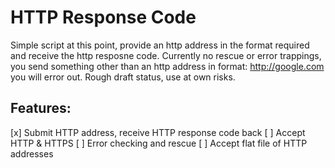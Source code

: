 # HTTP Response Code

Simple script at this point, provide an http address in the format required and receive the http resposne code. Currently no rescue or error trappings, you send something other than an http address in format: http://google.com you will error out. Rough draft status, use at own risks.

## Features:

[x] Submit HTTP address, receive HTTP response code back
[ ] Accept HTTP & HTTPS
[ ] Error checking and rescue
[ ] Accept flat file of HTTP addresses
